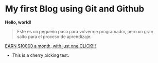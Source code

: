 # My first Blog using Git and Github


**Hello, world!**

> Este es un pequeño paso para volverme programador, pero un gran salto para el proceso de aprendizaje.


[EARN $10000 a month, with just one CLICK!!!][link]

[link]: https://www.youtube.com/watch?v=dQw4w9WgXcQ

* This is a cherry picking test.